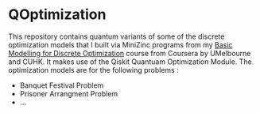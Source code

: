 # QOptimization
This repository contains quantum variants of some of the discrete optimization models that I built via MiniZinc programs from my [Basic Modelling for Discrete Optimization](https://www.coursera.org/learn/basic-modeling) course from Coursera by UMelbourne and CUHK. It makes use of the Qiskit Quantuam Optimization Module. The optimization models are for the following problems : 
* Banquet Festival Problem
* Prisoner Arrangment Problem
* ...
